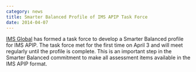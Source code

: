 ```yaml
---
category: news
title: Smarter Balanced Profile of IMS APIP Task Force
date: 2014-04-07
---
```

[IMS Global](http://www.imsglobal.org) has formed a task force to develop a Smarter Balanced profile for IMS APIP. The task force met for the first time on April 3 and will meet regularly until the profile is complete. This is an important step in the Smarter Balanced commitment to make all assessment items available in the IMS APIP format.
